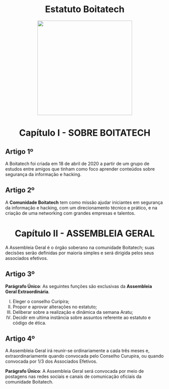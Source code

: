 
<h1 align="center"> Estatuto Boitatech </h1>
<div align='center'>
    <img src='https://i.imgur.com/L9nmyHE.png' width="300" height="300">
</div>

<h1 align="center"> Capítulo I - SOBRE BOITATECH </h1>

## Artigo 1º
A Boitatech foi criada em 18 de abril de 2020 a partir de um grupo de estudos entre amigos que tinham como foco aprender conteúdos sobre segurança da informação e hacking.

## **Artigo 2º**
A **Comunidade Boitatech** tem como missão ajudar iniciantes em segurança da informação e hacking, com um direcionamento técnico e prático, e na criação de uma networking com grandes empresas e talentos.

<h1 align="center"> Capítulo II - ASSEMBLEIA GERAL </h1>
A Assembleia Geral é o órgão soberano na comunidade Boitatech; suas decisões serão definidas por maioria simples e será dirigida pelos seus associados efetivos.

## **Artigo 3º**
**Parágrafo Único**: As seguintes funções são exclusivas da **Assembleia Geral Extraordinária**.
<ol type="I">
    <li>Eleger o conselho Curipira;</li>
    <li>Propor e aprovar alterações no estatuto;</li>
    <li>Deliberar sobre a realização e dinâmica da semana Aratu;</li>
    <li>Decidir em ultima instância sobre assuntos referente ao estatuto e código de ética.</li>
</ol>

## **Artigo 4º**
A Assembleia Geral irá reunir-se ordinariamente a cada três meses e, extraordinariamente quando convocada pelo Conselho Curupira, ou quando convocada por 1/3 dos Associados Efetivos.

**Parágrafo Único**: A Assembleia Geral será convocada por meio de postagens nas redes sociais e canais de comunicação oficiais da comunidade Boitatech.
